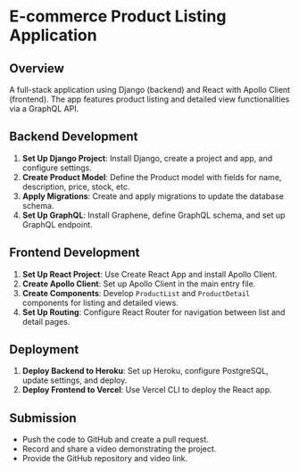 # E-commerce Product Listing Application

## Overview

A full-stack application using Django (backend) and React with Apollo Client (frontend). The app features product listing and detailed view functionalities via a GraphQL API.

## Backend Development

1. **Set Up Django Project**: Install Django, create a project and app, and configure settings.
2. **Create Product Model**: Define the Product model with fields for name, description, price, stock, etc.
3. **Apply Migrations**: Create and apply migrations to update the database schema.
4. **Set Up GraphQL**: Install Graphene, define GraphQL schema, and set up GraphQL endpoint.

## Frontend Development

1. **Set Up React Project**: Use Create React App and install Apollo Client.
2. **Create Apollo Client**: Set up Apollo Client in the main entry file.
3. **Create Components**: Develop `ProductList` and `ProductDetail` components for listing and detailed views.
4. **Set Up Routing**: Configure React Router for navigation between list and detail pages.

## Deployment

1. **Deploy Backend to Heroku**: Set up Heroku, configure PostgreSQL, update settings, and deploy.
2. **Deploy Frontend to Vercel**: Use Vercel CLI to deploy the React app.

## Submission

- Push the code to GitHub and create a pull request.
- Record and share a video demonstrating the project.
- Provide the GitHub repository and video link.
